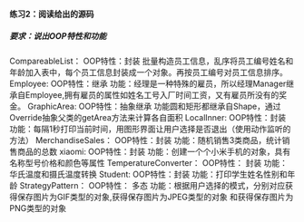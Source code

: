 #### 练习2：阅读给出的源码
##### 要求：说出OOP特性和功能
CompareableList：
     OOP特性：封装
     批量构造员工信息，乱序将员工编号姓名和年龄加入表中，每个员工信息封装成一个对象。再按员工编号对员工信息排序。
Employee:
       OOP特性：继承
        功能：经理是一种特殊的雇员，所以经理Manager继承自Employee,拥有雇员的属性如姓名工号入厂时间工资，又有雇员所没有的奖金。
GraphicArea:
     OOP特性：抽象继承 功能圆和矩形都继承自Shape，通过Override抽象父类的getArea方法来计算各自面积
LocalInner:
     OOP特性：封装
     功能：每隔1秒打印当前时间，用图形界面让用户选择是否退出（使用动作监听的方法）
MerchandiseSales：
      OOP特性：封装
       功能：随机销售3类商品，统计销售商品的总数
xiaomi:
       OOP特性：封装
      功能：创建一个个小米手机的对象，具有名称型号价格和颜色等属性
TemperatureConverter：
      OOP特性： 封装
       功能：华氏温度和摄氏温度转换
Student:
      OOP特性：封装
     功能：打印学生姓名性别和年龄
StrategyPattern：
     OOP特性： 多态
     功能：根据用户选择的模式，分别对应获得保存图片为GIF类型的对象,获得保存图片为JPEG类型的对象
和获得保存图片为PNG类型的对象

